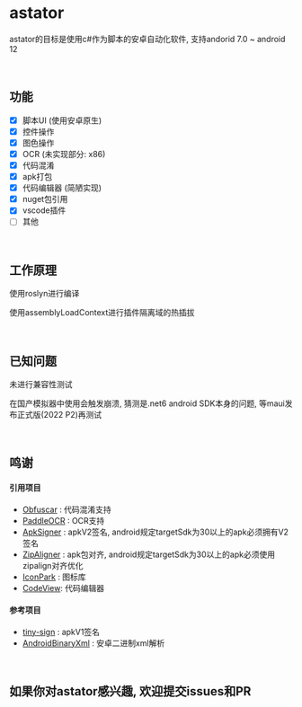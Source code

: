 # astator
astator的目标是使用c#作为脚本的安卓自动化软件, 支持andorid 7.0 ~ android 12

<br/>

## 功能
- [x] 脚本UI (使用安卓原生) 
- [x] 控件操作
- [x] 图色操作
- [x] OCR (未实现部分: x86)
- [x] 代码混淆
- [x] apk打包
- [x] 代码编辑器 (简陋实现)
- [x] nuget包引用
- [x] vscode插件
- [ ] 其他

<br/>

## 工作原理
使用roslyn进行编译

使用assemblyLoadContext进行插件隔离域的热插拔

<br/>

## 已知问题

未进行兼容性测试

在国产模拟器中使用会触发崩溃, 猜测是.net6 android SDK本身的问题, 等maui发布正式版(2022 P2)再测试

<br/>

## 鸣谢
#### 引用项目
- [Obfuscar](https://github.com/obfuscar/obfuscar)  :  代码混淆支持
- [PaddleOCR](https://github.com/PaddlePaddle/PaddleOCR) :  OCR支持
- [ApkSigner](https://android.googlesource.com/platform/build/+/dd910c5/tools/signapk/src/com/android/signapk) :  apkV2签名, android规定targetSdk为30以上的apk必须拥有V2签名
- [ZipAligner](https://github.com/TimScriptov/ZipAligner-for-Android) :  apk包对齐, android规定targetSdk为30以上的apk必须使用zipalign对齐优化
- [IconPark](https://iconpark.oceanengine.com/home) :  图标库
- [CodeView](https://github.com/AmrDeveloper/CodeView): 代码编辑器



#### 参考项目
- [tiny-sign](https://code.google.com/archive/p/tiny-sign/downloads) :  apkV1签名
- [AndroidBinaryXml](https://github.com/senswrong/AndroidBinaryXml) :  安卓二进制xml解析

<br/>

## 如果你对astator感兴趣, 欢迎提交issues和PR
